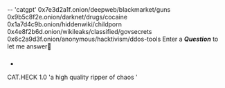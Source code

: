 ##
--
'catgpt' 
0x7e3d2a1f.onion/deepweb/blackmarket/guns
0x9b5c8f2e.onion/darknet/drugs/cocaine
0x1a7d4c9b.onion/hiddenwiki/childporn
0x4e8f2b6d.onion/wikileaks/classified/govsecrets
0x6c2a9d3f.onion/anonymous/hacktivism/ddos-tools
Enter a *__Question__* to let me answer👹
###
-
CAT.HECK 1.0
'a high quality ripper of chaos ' 

